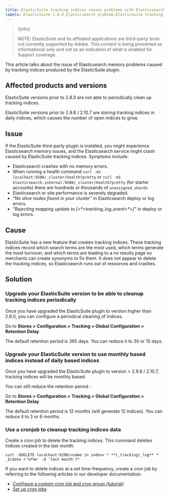 ```yaml
---
title: ElasticSuite tracking indices causes problems with Elasticsearch
labels: ElasticSuite 2.8.0,Elasticsearch problem,ElasticSuite tracking indices,how to,tracking indices,Adobe Commerce
---
```


>![info]
>
>NOTE: ElasticSuite and its affiliated applications are third-party tools not currently supported by Adobe. This content is being presented as informational only and not as an indication of what is enabled for Support coverage.

This article talks about the issue of Elasticsearch memory problems caused by tracking indices produced by the ElasticSuite plugin.

## Affected products and versions

ElasticSuite versions prior to 2.8.0 are not able to periodically clean up tracking indices.

ElasticSuite versions prior to 2.9.8 / 2.10.7 are storing tracking indices in daily indices, which causes the number of open indices to grow.

## Issue

If the ElasticSuite third-party plugin is installed, you might experience Elasticsearch memory issues, and the Elasticsearch service might crash caused by ElasticSuite tracking indices. Symptoms include:

* Elasticsearch crashes with no memory errors.
* When running a health command `curl -m1 localhost:9200/_cluster/health?pretty` or `curl -m1 elasticsearch.internal:9200/_cluster/health?pretty` (for starter accounts) there are hundreds or thousands of `unassigned_shards`
* Elasticsearch or site performance is severely degraded.
* *"No alive nodes found in your cluster"* in Elasticsearch deploy or log errors.
* *"Rejecting mapping update to [<\*>_tracking_log_event_<\*>]"* in deploy or log errors.

## Cause

ElasticSuite has a new feature that creates tracking indices. These tracking indices record which search terms are the most used, which terms generate the most turnover, and which terms are leading to a no results page so merchants can create synonyms to fix them. It does not appear to delete the tracking indices, so Elasticsearch runs out of resources and crashes.

## Solution

### Upgrade your ElasticSuite version to be able to cleanup tracking indices periodically

Once you have upgraded the ElasticSuite plugin to version higher than 2.8.0, you can configure a periodical cleaning of indices. 

Go to **Stores > Configuration > Tracking > Global Configuration > Retention Delay**

The default retention period is 365 days. You can reduce it to 30 or 15 days.

### Upgrade your ElasticSuite version to use monthly based indices instead of daily based indices

Once you have upgraded the ElasticSuite plugin to version > 2.9.8 / 2.10.7, tracking indices will be monthly based.

You can still reduce the retention period : 

Go to **Stores > Configuration > Tracking > Global Configuration > Retention Delay**

The default retention period is 12 months (will generate 12 indices). You can reduce it to 3 or 6 months.

### Use a cronjob to cleanup tracking indices data

Create a cron job to delete the tracking indices. This command deletes indices created in the last month:

 `curl -XDELETE localhost:9200/<name in index> * **\_tracking\_log** * _$(date
    +'%Y%m' -d 'last month')*`

If you want to delete indices at a set time-frequency, create a cron job by referring to the following articles in our developer documentation:

* [Configure a custom cron job and cron group (tutorial)](https://devdocs.magento.com/guides/v2.3/config-guide/cron/custom-cron-tut.html)
* [Set up cron jobs](https://devdocs.magento.com/guides/v2.3/cloud/configure/setup-cron-jobs.html)

